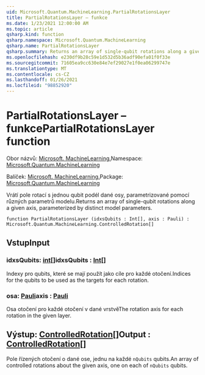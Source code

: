 ```yaml
---
uid: Microsoft.Quantum.MachineLearning.PartialRotationsLayer
title: PartialRotationsLayer – funkce
ms.date: 1/23/2021 12:00:00 AM
ms.topic: article
qsharp.kind: function
qsharp.namespace: Microsoft.Quantum.MachineLearning
qsharp.name: PartialRotationsLayer
qsharp.summary: Returns an array of single-qubit rotations along a given axis, parameterized by distinct model parameters.
ms.openlocfilehash: e230df9b28c59e1d532d5b36adf90efa01f0f33e
ms.sourcegitcommit: 71605ea9cc630e84e7ef29027e1f0ea06299747e
ms.translationtype: MT
ms.contentlocale: cs-CZ
ms.lasthandoff: 01/26/2021
ms.locfileid: "98852920"
---
```

# <a name="partialrotationslayer-function"></a><span data-ttu-id="3f1d2-102">PartialRotationsLayer – funkce</span><span class="sxs-lookup"><span data-stu-id="3f1d2-102">PartialRotationsLayer function</span></span>

<span data-ttu-id="3f1d2-103">Obor názvů: [Microsoft. MachineLearning.](xref:Microsoft.Quantum.MachineLearning)</span><span class="sxs-lookup"><span data-stu-id="3f1d2-103">Namespace: [Microsoft.Quantum.MachineLearning](xref:Microsoft.Quantum.MachineLearning)</span></span>

<span data-ttu-id="3f1d2-104">Balíček: [Microsoft. MachineLearning.](https://nuget.org/packages/Microsoft.Quantum.MachineLearning)</span><span class="sxs-lookup"><span data-stu-id="3f1d2-104">Package: [Microsoft.Quantum.MachineLearning](https://nuget.org/packages/Microsoft.Quantum.MachineLearning)</span></span>


<span data-ttu-id="3f1d2-105">Vrátí pole rotací s jednou qubit podél dané osy, parametrizované pomocí různých parametrů modelu.</span><span class="sxs-lookup"><span data-stu-id="3f1d2-105">Returns an array of single-qubit rotations along a given axis, parameterized by distinct model parameters.</span></span>

```qsharp
function PartialRotationsLayer (idxsQubits : Int[], axis : Pauli) : Microsoft.Quantum.MachineLearning.ControlledRotation[]
```


## <a name="input"></a><span data-ttu-id="3f1d2-106">Vstup</span><span class="sxs-lookup"><span data-stu-id="3f1d2-106">Input</span></span>

### <a name="idxsqubits--int"></a><span data-ttu-id="3f1d2-107">idxsQubits: [int](xref:microsoft.quantum.lang-ref.int)[]</span><span class="sxs-lookup"><span data-stu-id="3f1d2-107">idxsQubits : [Int](xref:microsoft.quantum.lang-ref.int)[]</span></span>

<span data-ttu-id="3f1d2-108">Indexy pro qubits, které se mají použít jako cíle pro každé otočení.</span><span class="sxs-lookup"><span data-stu-id="3f1d2-108">Indices for the qubits to be used as the targets for each rotation.</span></span>


### <a name="axis--pauli"></a><span data-ttu-id="3f1d2-109">osa: [Pauli](xref:microsoft.quantum.lang-ref.pauli)</span><span class="sxs-lookup"><span data-stu-id="3f1d2-109">axis : [Pauli](xref:microsoft.quantum.lang-ref.pauli)</span></span>

<span data-ttu-id="3f1d2-110">Osa otočení pro každé otočení v dané vrstvě</span><span class="sxs-lookup"><span data-stu-id="3f1d2-110">The rotation axis for each rotation in the given layer.</span></span>



## <a name="output--controlledrotation"></a><span data-ttu-id="3f1d2-111">Výstup: [ControlledRotation](xref:Microsoft.Quantum.MachineLearning.ControlledRotation)[]</span><span class="sxs-lookup"><span data-stu-id="3f1d2-111">Output : [ControlledRotation](xref:Microsoft.Quantum.MachineLearning.ControlledRotation)[]</span></span>

<span data-ttu-id="3f1d2-112">Pole řízených otočení o dané ose, jednu na každé `nQubits` qubits.</span><span class="sxs-lookup"><span data-stu-id="3f1d2-112">An array of controlled rotations about the given axis, one on each of `nQubits` qubits.</span></span>